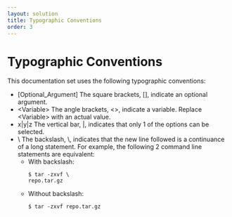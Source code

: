 ```yaml
---
layout: solution
title: Typographic Conventions
order: 3
---
```


# Typographic Conventions


This documentation set uses the following typographic conventions:

- [Optional_Argument]
The square brackets, [], indicate an optional argument.
- &lt;Variable&gt;
The angle brackets, &lt;&gt;, indicate a variable. Replace &lt;Variable&gt; with an actual value.
- x|y|z
The vertical bar, \|, indicates that only 1 of the options can be selected.
- \\
The backslash, \\, indicates that the new line followed is a continuance of a long statement. For example, the following 2 command line statements are equivalent:
  - With backslash:
    ```
    $ tar -zxvf \
    repo.tar.gz
    ```
  - Without backslash:
    ```
    $ tar -zxvf repo.tar.gz
    ```

